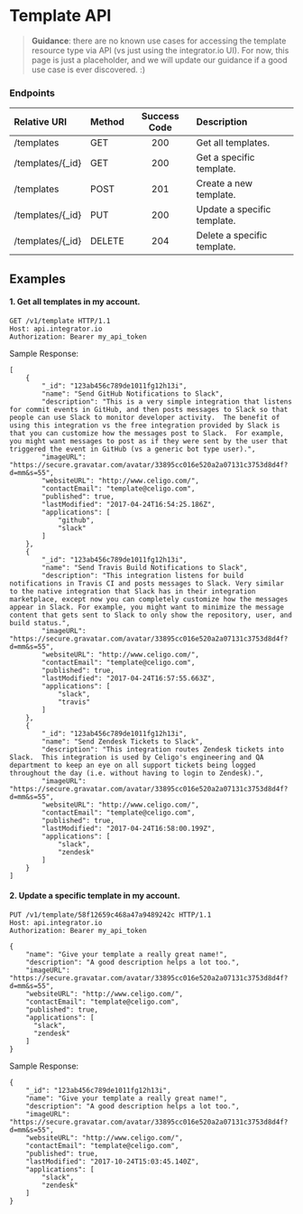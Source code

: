 Template API
===========
>**Guidance**: there are no known use cases for accessing the template resource type via API (vs just using the integrator.io UI). For now, this page is just a placeholder, and we will update our guidance if a good use case is ever discovered.  :)

### Endpoints
| Relative URI| Method | Success Code | Description|
|:-----------|:-------|:------------:|:-------------|
|/templates|GET|200|Get all templates.|
|/templates/{_id}|GET|200|Get a specific template.|
|/templates|POST|201|Create a new template.|
|/templates/{_id}|PUT|200|Update a specific template.|
|/templates/{_id}|DELETE|204|Delete a specific template.|


## Examples

#### 1.  Get all templates in my account.

```
GET /v1/template HTTP/1.1
Host: api.integrator.io
Authorization: Bearer my_api_token
```

Sample Response:

```
[
    {
        "_id": "123ab456c789de1011fg12h13i",
        "name": "Send GitHub Notifications to Slack",
        "description": "This is a very simple integration that listens for commit events in GitHub, and then posts messages to Slack so that people can use Slack to monitor developer activity.  The benefit of using this integration vs the free integration provided by Slack is that you can customize how the messages post to Slack.  For example, you might want messages to post as if they were sent by the user that triggered the event in GitHub (vs a generic bot type user).",
        "imageURL": "https://secure.gravatar.com/avatar/33895cc016e520a2a07131c3753d8d4f?d=mm&s=55",
        "websiteURL": "http://www.celigo.com/",
        "contactEmail": "template@celigo.com",
        "published": true,
        "lastModified": "2017-04-24T16:54:25.186Z",
        "applications": [
            "github",
            "slack"
        ]
    },
    {
        "_id": "123ab456c789de1011fg12h13i",
        "name": "Send Travis Build Notifications to Slack",
        "description": "This integration listens for build notifications in Travis CI and posts messages to Slack. Very similar to the native integration that Slack has in their integration marketplace, except now you can completely customize how the messages appear in Slack. For example, you might want to minimize the message content that gets sent to Slack to only show the repository, user, and build status.",
        "imageURL": "https://secure.gravatar.com/avatar/33895cc016e520a2a07131c3753d8d4f?d=mm&s=55",
        "websiteURL": "http://www.celigo.com/",
        "contactEmail": "template@celigo.com",
        "published": true,
        "lastModified": "2017-04-24T16:57:55.663Z",
        "applications": [
            "slack",
            "travis"
        ]
    },
    {
        "_id": "123ab456c789de1011fg12h13i",
        "name": "Send Zendesk Tickets to Slack",
        "description": "This integration routes Zendesk tickets into Slack.  This integration is used by Celigo's engineering and QA department to keep an eye on all support tickets being logged throughout the day (i.e. without having to login to Zendesk).",
        "imageURL": "https://secure.gravatar.com/avatar/33895cc016e520a2a07131c3753d8d4f?d=mm&s=55",
        "websiteURL": "http://www.celigo.com/",
        "contactEmail": "template@celigo.com",
        "published": true,
        "lastModified": "2017-04-24T16:58:00.199Z",
        "applications": [
            "slack",
            "zendesk"
        ]
    }
]
```
#### 2.  Update a specific template in my account.

```
PUT /v1/template/58f12659c468a47a9489242c HTTP/1.1
Host: api.integrator.io
Authorization: Bearer my_api_token

{
    "name": "Give your template a really great name!",
    "description": "A good description helps a lot too.",
    "imageURL": "https://secure.gravatar.com/avatar/33895cc016e520a2a07131c3753d8d4f?d=mm&s=55",
    "websiteURL": "http://www.celigo.com/",
    "contactEmail": "template@celigo.com",
    "published": true,
    "applications": [
      "slack",
      "zendesk"
    ]
}
```

Sample Response:

```
{
    "_id": "123ab456c789de1011fg12h13i",
    "name": "Give your template a really great name!",
    "description": "A good description helps a lot too.",
    "imageURL": "https://secure.gravatar.com/avatar/33895cc016e520a2a07131c3753d8d4f?d=mm&s=55",
    "websiteURL": "http://www.celigo.com/",
    "contactEmail": "template@celigo.com",
    "published": true,
    "lastModified": "2017-10-24T15:03:45.140Z",
    "applications": [
        "slack",
        "zendesk"
    ]
}
```
